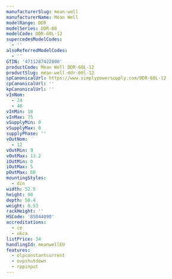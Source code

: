 ```yaml
---
manufacturerSlug: mean-well
manufacturerName: Mean Well
modelRange: DDR
modelSeries: DDR-60
modelCode: DDR-60L-12
supercedesModelCodes:
  - ''
alsoReferredModelCodes:
  - ''
GTIN: '4711287422800'
productCode: Mean Well DDR-60L-12
productSlug: mean-well-ddr-60l-12
spCanonicalUrl: https://www.simplypowersupply.com/DDR-60L-12
cpCanonicalUrl: ''
kpCanonicalUrl: ''
vInNom:
  - 24
  - 48
vInMin: 18
vInMax: 75
vSupplyMin: 0
vSupplyMax: 0
supplyPhase: ''
vOutNom:
  - 12
vOutMin: 9
vOutMax: 13.2
iOutMin: 0
iOutMax: 5
pOutMax: 60
mountingStyles:
  - din
width: 52.5
height: 90
depth: 58.4
weight: 0.53
rackHeight: ''
HSCode: '85044090'
accreditations:
  - ce
  - ukca
listPrice: 34
handlingId: meanwellEU
features:
  - olpconstantcurrent
  - ovpshutdown
  - rppinput
---
```

